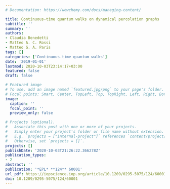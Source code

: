 ```yaml
---
# Documentation: https://wowchemy.com/docs/managing-content/

title: Continuous-time quantum walks on dynamical percolation graphs
subtitle: ''
summary: ''
authors:
- Claudia Benedetti
- Matteo A. C. Rossi
- Matteo G. A. Paris
tags: []
categories: ['Continuous-time quantum walks']
date: '2019-01-01'
lastmod: 2020-10-03T23:14:17+03:00
featured: false
draft: false

# Featured image
# To use, add an image named `featured.jpg/png` to your page's folder.
# Focal points: Smart, Center, TopLeft, Top, TopRight, Left, Right, BottomLeft, Bottom, BottomRight.
image:
  caption: ''
  focal_point: ''
  preview_only: false

# Projects (optional).
#   Associate this post with one or more of your projects.
#   Simply enter your project's folder or file name without extension.
#   E.g. `projects = ["internal-project"]` references `content/project/deep-learning/index.md`.
#   Otherwise, set `projects = []`.
projects: []
publishDate: '2020-10-03T21:26:22.366278Z'
publication_types:
- 2
abstract: ''
publication: '*EPL* **124** 60001'
url_pdf: https://iopscience.iop.org/article/10.1209/0295-5075/124/60001/pdf
doi: 10.1209/0295-5075/124/60001
---
```

